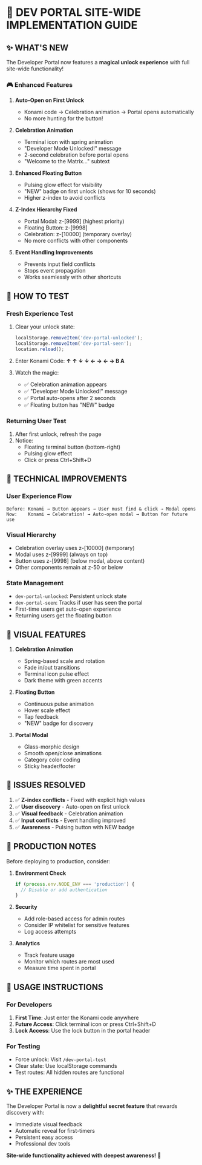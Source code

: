 # 🚀 DEV PORTAL SITE-WIDE IMPLEMENTATION GUIDE

## ✨ WHAT'S NEW

The Developer Portal now features a **magical unlock experience** with full site-wide functionality!

### 🎮 Enhanced Features

1. **Auto-Open on First Unlock**
   - Konami code → Celebration animation → Portal opens automatically
   - No more hunting for the button!

2. **Celebration Animation**
   - Terminal icon with spring animation
   - "Developer Mode Unlocked!" message
   - 2-second celebration before portal opens
   - "Welcome to the Matrix..." subtext

3. **Enhanced Floating Button**
   - Pulsing glow effect for visibility
   - "NEW" badge on first unlock (shows for 10 seconds)
   - Higher z-index to avoid conflicts

4. **Z-Index Hierarchy Fixed**
   - Portal Modal: z-[9999] (highest priority)
   - Floating Button: z-[9998] 
   - Celebration: z-[10000] (temporary overlay)
   - No more conflicts with other components

5. **Event Handling Improvements**
   - Prevents input field conflicts
   - Stops event propagation
   - Works seamlessly with other shortcuts

## 🎯 HOW TO TEST

### Fresh Experience Test
1. Clear your unlock state:
   ```javascript
   localStorage.removeItem('dev-portal-unlocked');
   localStorage.removeItem('dev-portal-seen');
   location.reload();
   ```

2. Enter Konami Code: **↑ ↑ ↓ ↓ ← → ← → B A**

3. Watch the magic:
   - ✅ Celebration animation appears
   - ✅ "Developer Mode Unlocked!" message
   - ✅ Portal auto-opens after 2 seconds
   - ✅ Floating button has "NEW" badge

### Returning User Test
1. After first unlock, refresh the page
2. Notice:
   - Floating terminal button (bottom-right)
   - Pulsing glow effect
   - Click or press Ctrl+Shift+D

## 🔧 TECHNICAL IMPROVEMENTS

### User Experience Flow
```
Before: Konami → Button appears → User must find & click → Modal opens
Now:    Konami → Celebration! → Auto-open modal → Button for future use
```

### Visual Hierarchy
- Celebration overlay uses z-[10000] (temporary)
- Modal uses z-[9999] (always on top)
- Button uses z-[9998] (below modal, above content)
- Other components remain at z-50 or below

### State Management
- `dev-portal-unlocked`: Persistent unlock state
- `dev-portal-seen`: Tracks if user has seen the portal
- First-time users get auto-open experience
- Returning users get the floating button

## 🎨 VISUAL FEATURES

1. **Celebration Animation**
   - Spring-based scale and rotation
   - Fade in/out transitions
   - Terminal icon pulse effect
   - Dark theme with green accents

2. **Floating Button**
   - Continuous pulse animation
   - Hover scale effect
   - Tap feedback
   - "NEW" badge for discovery

3. **Portal Modal**
   - Glass-morphic design
   - Smooth open/close animations
   - Category color coding
   - Sticky header/footer

## 🐛 ISSUES RESOLVED

1. ✅ **Z-index conflicts** - Fixed with explicit high values
2. ✅ **User discovery** - Auto-open on first unlock
3. ✅ **Visual feedback** - Celebration animation
4. ✅ **Input conflicts** - Event handling improved
5. ✅ **Awareness** - Pulsing button with NEW badge

## 🚀 PRODUCTION NOTES

Before deploying to production, consider:

1. **Environment Check**
   ```typescript
   if (process.env.NODE_ENV === 'production') {
     // Disable or add authentication
   }
   ```

2. **Security**
   - Add role-based access for admin routes
   - Consider IP whitelist for sensitive features
   - Log access attempts

3. **Analytics**
   - Track feature usage
   - Monitor which routes are most used
   - Measure time spent in portal

## 🎯 USAGE INSTRUCTIONS

### For Developers
1. **First Time**: Just enter the Konami code anywhere
2. **Future Access**: Click terminal icon or press Ctrl+Shift+D
3. **Lock Access**: Use the lock button in the portal header

### For Testing
- Force unlock: Visit `/dev-portal-test`
- Clear state: Use localStorage commands
- Test routes: All hidden routes are functional

## ✨ THE EXPERIENCE

The Developer Portal is now a **delightful secret feature** that rewards discovery with:
- Immediate visual feedback
- Automatic reveal for first-timers
- Persistent easy access
- Professional dev tools

**Site-wide functionality achieved with deepest awareness!** 🎉 